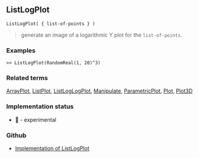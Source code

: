 ## ListLogPlot

```
ListLogPlot( { list-of-points } )  
```

> generate an image of a logarithmic Y plot for the `list-of-points`.
	 
### Examples


```
>> ListLogPlot(RandomReal(1, 20)^3)
```

### Related terms 
[ArrayPlot](ArrayPlot.md), [ListPlot](ListPlot.md), [ListLogLogPlot](ListLogLogPlot.md), [Manipulate](Manipulate.md), [ParametricPlot](ParametricPlot.md), [Plot](Plot.md), [Plot3D](Plot3D.md)
 






### Implementation status

* &#x1F9EA; - experimental

### Github

* [Implementation of ListLogPlot](https://github.com/axkr/symja_android_library/blob/master/symja_android_library/matheclipse-core/src/main/java/org/matheclipse/core/reflection/system/ListLogPlot.java#L16) 
